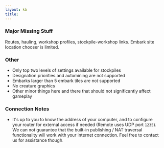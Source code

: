 ```yaml
---
layout: kb
title: 
---
```


<!-- ### Known Application Issues

Due to a delay caused by the App Store review process, the current version has the following notable bugs:

* Crash when closing designations/buildings menu with Close button - select a designation and cancel it to avoid the crash.
* Some users reported that the map stays black after connecting to a server, but buttons and menus work. Reportedly, this can be fixed by going to Settings menu and choosing a tileset (even if there’s only the default one in the list).
* May crash if you press Confirm button on some of the screens (military-related) without selecting an item. Use back button to return without making a selection. -->

### Major Missing Stuff

Routes, hauling, workshop profiles, stockpile-workshop links. Embark site location chooser is limited.
        
### Other
        
* Only top two levels of settings available for stockpiles
* Designation priorities and automining are not supported
* Embarks larger than 5 embark tiles are not supported
* No creature graphics
* Other minor things here and there that should not significantly affect gameplay

### Connection Notes

* It's up to you to know the address of your computer, and to configure your router for external access if needed (Remote uses UDP port `1235`). We can not guarantee that the built-in publishing / NAT traversal functionality will work with your internet connection. Feel free to contact us for assistance though.

<!-- * If you want to see the game UI while Remote is active, type `remote unhideui`. But you won't be able to move the map and must not perform any actions, e.g. switch to other screens, change side menus and so on.-->
